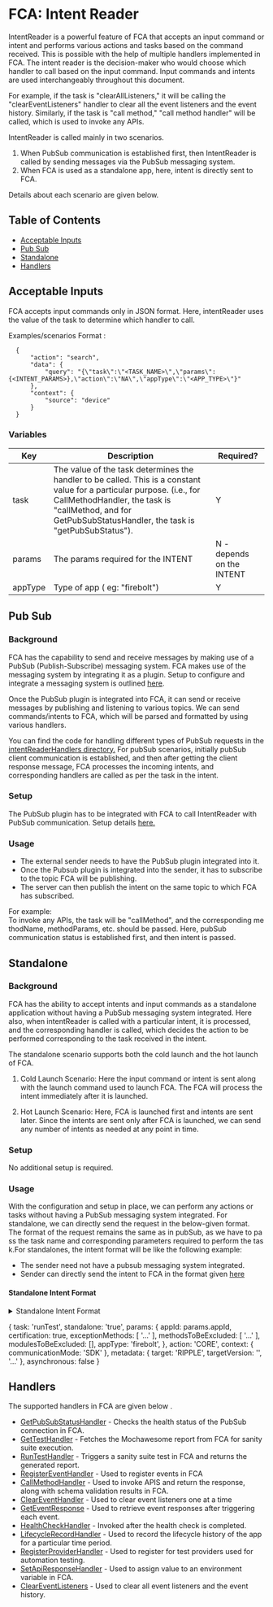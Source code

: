 # FCA: Intent Reader

IntentReader is a powerful feature of FCA that accepts an input command or intent and performs various actions and tasks based on the command received. This is possible with the help of multiple handlers implemented in FCA. The intent reader is the decision-maker who would choose which handler to call based on the input command. Input commands and intents are used interchangeably throughout this document.

For example, if the task is "clearAllListeners," it will be calling the "clearEventListeners" handler to clear all the event listeners and the event history. Similarly, if the task is "call method," "call method handler" will be called, which is used to invoke any APIs.

IntentReader is called mainly in two scenarios.
1. When PubSub communication is established first, then IntentReader is called by sending messages via the PubSub messaging system.
2. When FCA is used as a standalone app, here, intent is directly sent to FCA.

Details about each scenario are given below.
## Table of Contents
- [Acceptable Inputs](#acceptable-inputs)
- [Pub Sub](#pub-sub)
- [Standalone](#standalone)
- [Handlers](#handlers)

## Acceptable Inputs
FCA accepts input commands only in JSON format. Here, intentReader uses the value of the task to determine which handler to call.  

Examples/scenarios
Format :
```
  {
      "action": "search",
      "data": {
          "query": "{\"task\":\"<TASK_NAME>\",\"params\":{<INTENT_PARAMS>},\"action\":\"NA\",\"appType\":\"<APP_TYPE>\"}"
      },
      "context": {
          "source": "device"
      }
  }
```

### Variables

| Key             | Description                                                                                                                                                                                                                          | Required?                     |
| --------------- | -------------------------------------------------------------------------------------------------------------------------------------------------------------------------------------------------------------------------------------| ----------------------------- |
| task            | The value of the task determines the handler to be called. This is a constant value for a particular purpose. (i.e., for CallMethodHandler, the task is "callMethod, and for GetPubSubStatusHandler, the task is "getPubSubStatus"). | Y                             |
| params          | The params required for the INTENT                                                                                                                                                                                                   | N - depends on the INTENT     |
| appType         | Type of app ( eg: "firebolt")                                                                                                                                                                                                        | Y                             |
## Pub Sub
### Background

FCA has the capability to send and receive messages by making use of a PubSub (Publish-Subscribe) messaging system. FCA makes use of the messaging system by integrating it as a plugin. Setup to configure and integrate a messaging system is outlined [here](../plugins/PubSub.md).

Once the PubSub plugin is integrated into FCA, it can send or receive messages by publishing and listening to various topics.
We can send commands/intents to FCA, which will be parsed and formatted by using various handlers.

You can find the code for handling different types of PubSub requests in the [intentReaderHandlers directory.](./intentReaderHandlers)
For pubSub scenarios, initially pubSub client communication is established, and then after getting the client response message, FCA processes the incoming intents, and corresponding handlers are called as per the task in the intent.
### Setup

The PubSub plugin has to be integrated with FCA to call IntentReader with PubSub communication. Setup details [here.](../plugins/PubSub.md)

### Usage

* The external sender needs to have the PubSub plugin integrated into it.
* Once the Pubsub plugin is integrated into the sender, it has to subscribe to the topic FCA will be publishing.
* The server can then publish the intent on the same topic to which FCA has subscribed.

For example:
To invoke any APIs, the task will be "callMethod", and the corresponding methodName, methodParams, etc. should be passed.
Here, pubSub communication status is established first, and then intent is passed.

## Standalone
### Background

FCA has the ability to accept intents and input commands as a standalone application without having a PubSub messaging system integrated. Here also, when intentReader is called with a particular intent, it is processed, and the corresponding handler is called, which decides the action to be performed corresponding to the task received in the intent.

The standalone scenario supports both the cold launch and the hot launch of FCA.

1. Cold Launch Scenario: Here the input command or intent is sent along with the launch command used to launch FCA. The FCA will process the intent immediately after it is launched.

2. Hot Launch Scenario: Here, FCA is launched first and intents are sent later. Since the intents are sent only after FCA is launched, we can send any number of intents as needed at any point in time. 

### Setup

No additional setup is required. 

### Usage
With the configuration and setup in place, we can perform any actions or tasks without having a PubSub messaging system integrated. For standalone, we can directly send the request in the below-given format.
The format of the request remains the same as in pubSub, as we have to pass the task name and corresponding parameters required to perform the task.For standalones, the intent format will be like the following example:

* The sender need not have a pubsub messaging system integrated.
* Sender can directly send the intent to FCA in the format given [here](#standalone-intent-format)

#### Standalone Intent Format

<details>
    <summary>Standalone Intent Format</summary>
</details>


  {
    task: 'runTest',
    standalone: 'true',
    params: {
      appId: params.appId,
      certification: true,
      exceptionMethods: [
        '...'
      ],
      methodsToBeExcluded: [
        '...'
      ],
      modulesToBeExcluded: [],
      appType: 'firebolt',
    },
    action: 'CORE',
    context: { communicationMode: 'SDK' },
    metadata: {
      target: 'RIPPLE',
      targetVersion: '<version>',
      '...'
    },
    asynchronous: false
  }

## Handlers

The supported handlers in FCA are given below .
* [GetPubSubStatusHandler](./intentReaderHandlers/GetPubSubStatusHandler.md) - Checks the health status of the PubSub connection in FCA.
* [GetTestHandler](./intentReaderHandlers/GetTestHandler.md) - Fetches the Mochawesome report from FCA for sanity suite execution.
* [RunTestHandler](./intentReaderHandlers/RunTestHandler.md) - Triggers a sanity suite test in FCA and returns the generated report.
* [RegisterEventHandler](./intentReaderHandlers/RegisterEventHandler.md) - Used to register events in FCA
* [CallMethodHandler](./intentReaderHandlers/CallMethodHandler.md) - Used to invoke APIS and return the response, along with schema validation results in FCA.
* [ClearEventHandler](./intentReaderHandlers/ClearEventHandler.md) - Used to clear event listeners one at a time
* [GetEventResponse](./intentReaderHandlers/GetEventResponse.md) - Used to retrieve event responses after triggering each event.
* [HealthCheckHandler](./intentReaderHandlers/HealthCheckHandler.md) - Invoked after the health check is completed.
* [LifecycleRecordHandler](./intentReaderHandlers/LifecycleRecordHandler.md) - Used to record the lifecycle history of the app for a particular time period.
* [RegisterProviderHandler](./intentReaderHandlers/RegisterProviderHandler.md) - Used to register for test providers used for automation testing.
* [SetApiResponseHandler](./intentReaderHandlers/SetApiResponseHandler.md) - Used to assign value to an environment variable in FCA.
* [ClearEventListeners](./intentReaderHandlers/ClearEventListeners.md) -  Used to clear all event listeners and the event history.
